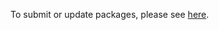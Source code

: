 To submit or update packages, please see [here](https://github.com/just-install/registry/blob/master/README.md).
